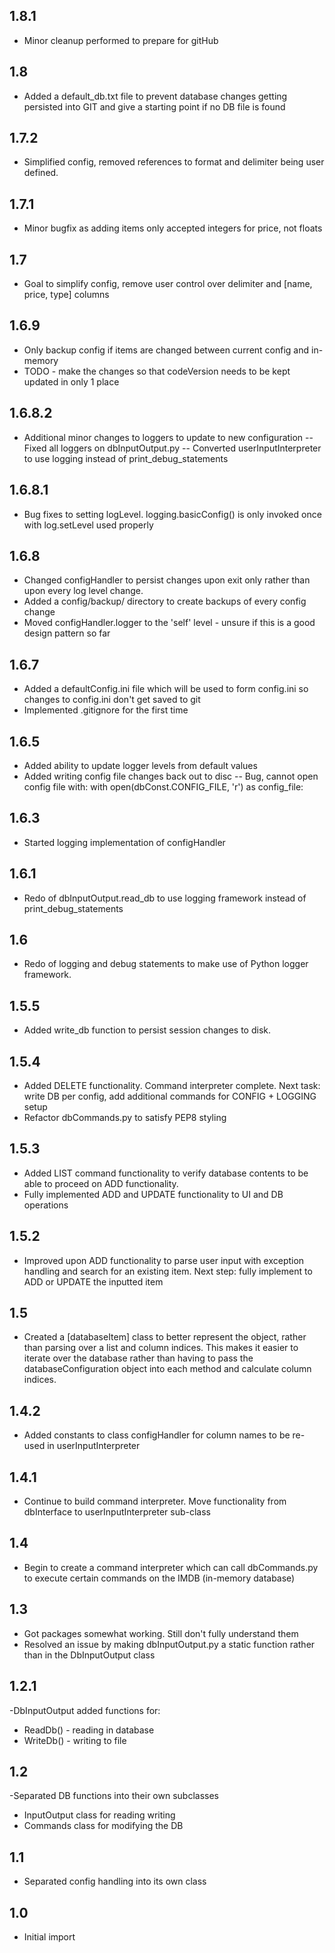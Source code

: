 1.8.1
---
- Minor cleanup performed to prepare for gitHub

1.8
---
- Added a default_db.txt file to prevent database changes getting persisted into GIT and give a starting point if no DB file is found

1.7.2
---
- Simplified config, removed references to format and delimiter being user defined.

1.7.1
---
- Minor bugfix as adding items only accepted integers for price, not floats

1.7
---
- Goal to simplify config, remove user control over delimiter and [name, price, type] columns

1.6.9
---
- Only backup config if items are changed between current config and in-memory
- TODO - make the changes so that codeVersion needs to be kept updated in only 1 place

1.6.8.2
---
- Additional minor changes to loggers to update to new configuration
-- Fixed all loggers on dbInputOutput.py
-- Converted userInputInterpreter to use logging instead of print_debug_statements

1.6.8.1
---
- Bug fixes to setting logLevel. logging.basicConfig() is only invoked once with log.setLevel used properly

1.6.8
---
- Changed configHandler to persist changes upon exit only rather than upon every log level change.
- Added a config/backup/ directory to create backups of every config change
- Moved configHandler.logger to the 'self' level - unsure if this is a good design pattern so far

1.6.7
---
- Added a defaultConfig.ini file which will be used to form config.ini so changes to config.ini don't get saved to git
- Implemented .gitignore for the first time

1.6.5
---
- Added ability to update logger levels from default values
- Added writing config file changes back out to disc
-- Bug, cannot open config file with: with open(dbConst.CONFIG_FILE, 'r') as config_file:

1.6.3
---
- Started logging implementation of configHandler

1.6.1
---
- Redo of dbInputOutput.read_db to use logging framework instead of print_debug_statements

1.6
---
- Redo of logging and debug statements to make use of Python logger framework.

1.5.5
---
- Added write_db function to persist session changes to disk.

1.5.4
---
- Added DELETE functionality. Command interpreter complete. Next task: write DB per config, add additional commands for CONFIG + LOGGING setup
- Refactor dbCommands.py to satisfy PEP8 styling

1.5.3
---
- Added LIST command functionality to verify database contents to be able to proceed on ADD functionality.
- Fully implemented ADD and UPDATE functionality to UI and DB operations

1.5.2
---
- Improved upon ADD functionality to parse user input with exception handling and search for an existing item. Next step: fully implement to ADD or UPDATE the inputted item

1.5
---
- Created a [databaseItem] class to better represent the object, rather than parsing over a list and column indices. This makes it easier to iterate over the database rather than having to pass the databaseConfiguration object into each method and calculate column indices. 

1.4.2
---
- Added constants to class configHandler for column names to be re-used in userInputInterpreter


1.4.1
---
- Continue to build command interpreter. Move functionality from dbInterface to userInputInterpreter sub-class

1.4
---
- Begin to create a command interpreter which can call dbCommands.py to execute certain commands on the IMDB (in-memory database)

1.3
---
- Got packages somewhat working. Still don't fully understand them
- Resolved an issue by making dbInputOutput.py a static function rather than in the DbInputOutput class

1.2.1
---
-DbInputOutput added functions for:
- ReadDb() - reading in database
- WriteDb() - writing to file

1.2
---
-Separated DB functions into their own subclasses
- InputOutput class for reading writing
- Commands class for modifying the DB

1.1
---
- Separated config handling into its own class

1.0
---
- Initial import
